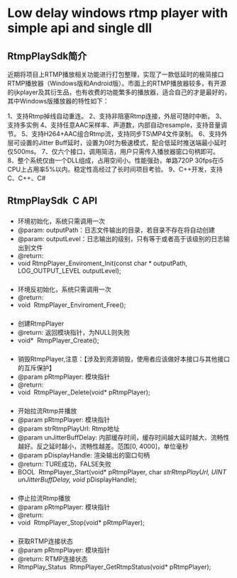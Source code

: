 # Low delay windows rtmp player with simple api and single dll


## RtmpPlaySdk简介
近期将项目上RTMP播放相关功能进行打包整理，实现了一款低延时的极简接口RTMP播放器（Windows版和Android版）。市面上的RTMP播放器较多，有开源的ijkplayer及其衍生品，也有收费的功能繁多的播放器，适合自己的才是最好的，其中Windows版播放器的特性如下：

1、支持Rtmp掉线自动重连。
2、支持非阻塞Rtmp连接，外层可随时中断。
3、支持多实例
4、支持任意AAC采样率、声道数，内部自动resample，支持音量调节。
5、支持H264+AAC组合Rtmp流，支持同步TS\MP4文件录制。
6、支持外层可设置的Jitter Buff延时，设置为0时为极速模式，配合低延时推送端最小延时仅500ms。
7、仅六个接口，调用简洁，用户只需传入播放器窗口句柄即可。
8、整个系统仅由一个DLL组成，占用空间小。性能强劲，单路720P 30fps在i5 CPU上占用率5%以内。稳定性高经过了长时间项目考验。
9、C++开发，支持C、C++、C#


## RtmpPlaySdk  C API

### 
* 环境初始化，系统只需调用一次
* @param: outputPath：日志文件输出的目录，若目录不存在将自动创建
* @param: outputLevel：日志输出的级别，只有等于或者高于该级别的日志输出到文件
* @return: 
* void  RtmpPlayer_Enviroment_Init(const char * outputPath,  LOG_OUTPUT_LEVEL outputLevel);

### 
* 环境反初始化，系统只需调用一次
* @return: 
* void  RtmpPlayer_Enviroment_Free();

### 
* 创建RtmpPlayer
* @return: 返回模块指针，为NULL则失败
* void*  RtmpPlayer_Create();

### 
* 销毁RtmpPlayer,注意：【涉及到资源销毁，使用者应该做好本接口与其他接口的互斥保护】
* @param pRtmpPlayer: 模块指针
* @return: 
* void  RtmpPlayer_Delete(void* pRtmpPlayer);

### 
* 开始拉流Rtmp并播放
* @param pRtmpPlayer: 模块指针
* @param strRtmpPlayUrl: Rtmp地址
* @param unJitterBuffDelay: 内部缓存时间，缓存时间越大延时越大、流畅性越好。反之延时越小，流畅性越差。范围[0, 4000]，单位毫秒
* @param pDisplayHandle: 渲染输出的窗口句柄
* @return: TURE成功，FALSE失败
* BOOL  RtmpPlayer_Start(void* pRtmpPlayer, char *strRtmpPlayUrl, UINT unJitterBuffDelay, void* pDisplayHandle);

### 
* 停止拉流Rtmp播放
* @param pRtmpPlayer: 模块指针
* @return: 
* void  RtmpPlayer_Stop(void* pRtmpPlayer);

### 
* 获取RTMP连接状态
* @param pRtmpPlayer: 模块指针
* @return: RTMP连接状态
* RtmpPlay_Status  RtmpPlayer_GetRtmpStatus(void* pRtmpPlayer);
